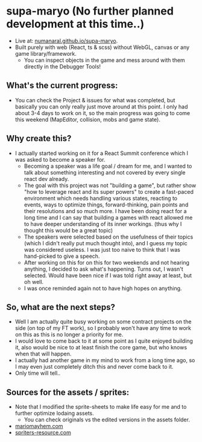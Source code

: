 # supa-maryo (No further planned development at this time..)
- Live at: [numanaral.github.io/supa-maryo](https://numanaral.github.io/supa-maryo/).
- Built purely with web (React, ts & scss) without WebGL, canvas or any game library/framework.
  - You can inspect objects in the game and mess around with them directly in the Debugger Tools!

## What's the current progress:
- You can check the Project & issues for what was completed, but basically you can only really just move around at this point. I only had about 3-4 days to work on it, so the main progress was going to come this weekend (MapEditor, collision, mobs and game state).

## Why create this?	
- I actually started working on it for a React Summit conference which I was asked to become a speaker for.
  - Becoming a speaker was a life goal / dream for me, and I wanted to talk about something interesting and not covered by every single react dev already.
  - The goal with this project was not "building a game", but rather show "how to leverage react and its super powers" to create a fast-paced environment which needs handling various states, reacting to events, ways to optimize things, forward-thinking, pain points and their resolutions and so much more. I have been doing react for a long time and I can say that building a games with react allowed me to have deeper understanding of its inner workings. (thus why I thought this would be a great topic) 
  - The speakers were selected based on the usefulness of their topics (which I didn't really put much thought into), and I guess my topic was considered useless. I was just too naive to think that I was hand-picked to give a speech.
  - After working on this for on this for two weekends and not hearing anything, I decided to ask what's happening. Turns out, I wasn't selected. Would have been nice if I was told right away at least, but oh well.
  - I was once reminded again not to have high hopes on anything.

## So, what are the next steps?	
- Well I am actually quite busy working on some contract projects on the side (on top of my FT work), so I probably won't have any time to work on this as this is no longer a priority for me.
- I would love to come back to it at some point as I quite enjoyed building it, also would be nice to at least finish the core game, but who knows when that will happen.
- I actually had another game in my mind to work from a long time ago, so I may even just completely ditch this and never come back to it.
- Only time will tell..

## Sources for the assets / sprites:
- Note that I modified the sprite-sheets to make life easy for me and to further optimize lodaing assets.
  - You can check originals vs the edited versions in the assets folder.
- [mariomayhem.com](https://www.mariomayhem.com/)
- [spriters-resource.com](https://www.spriters-resource.com/)
